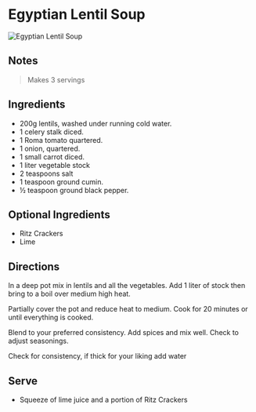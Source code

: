 # Egyptian Lentil Soup

![Egyptian Lentil Soup](/recipes/content/images/egyptian_lentil_soup.jpeg)

## Notes

> Makes 3 servings

## Ingredients

- 200g lentils, washed under running cold water.
- 1 celery stalk diced.
- 1 Roma tomato quartered.
- 1 onion, quartered.
- 1 small carrot diced.
- 1 liter vegetable stock
- 2 teaspoons salt
- 1 teaspoon ground cumin.
- &#189; teaspoon ground black pepper.

## Optional Ingredients

- Ritz Crackers
- Lime

## Directions

In a deep pot mix in lentils and all the vegetables. Add 1 liter of stock then bring to a boil over medium high heat.

Partially cover the pot and reduce heat to medium. Cook for 20 minutes or until everything is cooked.

Blend to your preferred consistency. Add spices and mix well. Check to adjust seasonings.

Check for consistency, if thick for your liking add water

## Serve

- Squeeze of lime juice and a portion of Ritz Crackers
